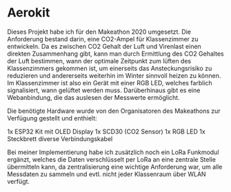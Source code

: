 # Aerokit

Dieses Projekt habe ich für den Makeathon 2020 umgesetzt.
Die Anforderung bestand darin, eine CO2-Ampel für Klassenzimmer zu entwickeln.
Da es zwischen CO2 Gehalt der Luft und Virenlast einen direkten Zusammenhang gibt, kann man durch Ermittlung des CO2 Gehaltes der Luft bestimmen, wann der optimale Zeitpunkt zum lüften des Klassenzimmers gekommen ist, um einerseits das Ansteckungsrisiko zu reduzieren und andererseits weiterhin im Winter sinnvoll heizen zu können.
Im Klassenzimmer ist also ein Gerät mit einer RGB LED, welches farblich signalisiert, wann gelüftet werden muss. Darüberhinaus gibt es eine Webanbindung, die das auslesen der Messwerte ermöglicht.

Die benötigte Hardware wurde von den Organisatoren des Makeathons zur Verfügung gestellt und enthielt:

1x ESP32 Kit mit OLED Display
1x SCD30 (CO2 Sensor)
1x RGB LED
1x Steckbrett
diverse Verbindungskabel

Bei meiner Implementierung habe ich zusätzlich noch ein LoRa Funkmodul ergänzt, welches die Daten verschlüsselt per LoRa an eine zentrale Stelle übermitteln kann, da zentralisierung eine wichtige Anforderung war, um alle Messdaten zu sammeln und evtl. nicht jeder Klassenraum über WLAN verfügt.
